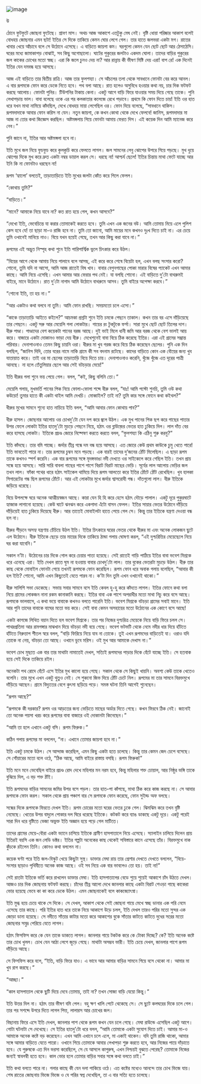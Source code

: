 ![image](https://user-images.githubusercontent.com/27947066/112725259-4ba7d780-8f3d-11eb-98ee-f56da5162b6d.png)


উ

ঠোনে ফুটফুটে জোছনা ফুটেছে। শ্রাবণ মাস। অথচ আজ আকাশে এতটুকু মেঘ নেই। বৃষ্টি ধোয়া পরিষ্কার আকাশ বলেই বোধহয় জোছনার এমন ছটা! ইতির সে দিকে তাকিয়ে কেমন ঘোর লেগে গেল। তার হাতে জলভরা একটা মগ। রাতের খাবার খেয়ে আঁচাবে বলে সে উঠোনে এসেছে। এ বাড়িতে জায়গা কম। ঘরগুলো কেমন যেন ছোট ছোট আর ঠেসাঠেসি। ঘরের মধ্যে জামাকাপড় বোঝাই, সব কিছু অগোছালো। ঘাটের পুকুরের জলটাও একদম ঘোলা। তাদের বাড়ির পুকুরের জল কাকের চোখের মতো স্বচ্ছ। এরা কি জলে চুনও দেয় না? আর রান্নায় কী ভীষণ মিষ্টি দেয় এরা! বাপ রে! এক দিনেই ইতির যেন দমবন্ধ হয়ে আসছে।

আজ এই বাড়িতে তার দ্বিতীয় রাত্রি। আজ তার ফুলশয্যা। সে আঁচলের তলা থেকে সাবধানে ফোনটা বের করে আনল। এ বার রূপমকে ফোন করে ডেকে নিতে হবে। পথ বলা আছে। রাত হলেও অসুবিধে হওয়ার কথা নয়, চার দিক ফটফট করছে আলোয়। ফোনটা পুনির। টিউশনির টাকায় কেনা। একটু আগে বাড়ি ফিরে যাওয়ার সময় দিয়ে গেছে তাকে। পুনি লেখাপড়ায় ভাল। বাবা বলেছে ওকে এর পর কলকাতার কলেজে রেখে পড়াবে। প্রথমে কি ফোন দিতে চায়! ইতি ওর হাত ধরে যখন মাথা নামিয়ে কাঁদছিল, দেখে বোধহয় মায়া লেগেছিল ওর। ফোন দিয়ে বলেছে, “সাবধানে থাকিস। রূপমদাদাকে আবার ফোন করিস না যেন। নতুন জায়গা, কে কখন কোথা থেকে দেখে ফেলবে! জানিস, রূপমদাদার মা আজ না তোর কথা জিজ্ঞেস করছিল। অষ্টমঙ্গলায় গিয়ে ফোনটা আমায় ফেরত দিস। এই কয়েক দিন আমি ম্যানেজ করে নেব।”


পুনি জানে না, ইতির আর অষ্টমঙ্গলা হবে না।

ইতি মুখে জল নিয়ে ফুচফুচ করে কুলকুচি করে ফেলতে লাগল। জল সামনের লেবু ঝোপের উপরে গিয়ে পড়ছে। মুখ ধুয়ে ঝোপের দিকে মুখ করে দ্রুত একটা নম্বর ডায়াল করল সে। ধরছে না! আশ্চর্য ছেলে! ইতির চিন্তায় মাথা ফেটে যাচ্ছে আর ইনি কি না ফোনটাও ধরছেন না!

রূপম ‘হ্যালো’ বলতেই, তাড়াতাড়িতে ইতি মুখের জলটা কোঁত করে গিলে ফেলল।

“কোথায় তুমি?”

“বাড়িতে।”

“মানে? আমাকে নিয়ে যাবে না? কত রাত হয়ে গেল, কখন আসবে?”

“দেখো ইতি, ভেবেচিন্তে যা করার তোমাকেই করতে হবে। তুমি এখন এক জনের বউ। আমি তোমায় নিয়ে এলে পুলিশ কেস হবে যে! তা ছাড়া মা-ও রাজি হবে না। তুমি তো জানো, আমি মায়ের মনে কখনও দুঃখ দিতে চাই না। এর চেয়ে তুমি ওখানেই মানিয়ে নাও। বিয়ে যখন হয়েই গেছে, তখন আর কিছু করা যাবে না।”

রূপমের এই অদ্ভুত নিস্পৃহ কথা শুনে ইতি পারিপার্শ্বিক ভুলে চিৎকার করে উঠল।

“বিয়ের আগে থেকে আমায় নিয়ে পালাবে বলে আসছ, এই করে করে শেষে বিয়েটা হল, এখন বলছ সংসার করো? শোনো, তুমি যদি না আসো, আমি আজ রাতেই বিষ খাব। বাবার বেগুনগাছের পোকা মারার বিষের প্যাকেট এখন আমার কাছে। আমি নিয়ে এসেছি। এখন আমার আর ফেরার পথ নেই। যা বলছি শোনো। এই বাড়িতে দু’টো বাথরুমই বাইরে, মানে উঠোনে। রাত দু’টো নাগাদ আমি উঠোনে বাথরুমে আসব। তুমি বাইরে অপেক্ষা করবে।”

“শোনো ইতি, তা হয় না।”

“আর একটাও কথা বলবে না তুমি। আমি ফোন রাখছি। সময়মতো চলে এসো।”

“কাকে তাড়াতাড়ি আইতে কইলে?” আচমকা প্রশ্নটা শুনে ইতি চমকে পেছনে তাকাল। কখন তার বর এসে দাঁড়িয়েছে তার পেছনে। একটু সরু আর মেয়েলি গলা লোকটার। গায়ের রং টুকটুকে ফর্সা। সারা মুখে ছোট ছোট তিলের দাগ। ধীরু পাণ্ডা। পাণ্ডাদের বেশ কয়েকটা পানের বরজ আছে। দুই ভাই মিলে ধানী জমি আর বরজ থেকে বেশ ভালই আয় করে। বাজারে একটা দোকানও ভাড়া দেয় ধীরু। দেখেশুনেই বাবা বিয়ে ঠিক করেছে ইতির। এরা এই গ্রামের সম্ভ্রান্ত পরিবার। দেনাপাওনাও তেমন কিছু চায়নি ওরা। ধীরুর মা খুব গরজ করে বিয়ে ঠিক করেছেন ছেলের। পুনি এক দিন বলছিল, “জানিস দিদি, তোর বরের নামে নাকি গ্রামে কী সব বদনাম রটেছে। কাদের বাড়িতে কোন এক বৌয়ের জন্য খুব যাতায়াত করে। তাই ওর মা ছেলের তাড়াতাড়ি বিয়ে দিতে চায়। দেনাপাওনাও করেনি, খুঁজে খুঁজে এত দূরের পাত্রী আনছে। না হলে তেঁতুলিয়ার ছেলে আর সেই বটচড়ার মেয়ে!”

ইতি ধীরুর গলা শুনে ভয় পেয়ে গেল। বলল, “কই, কিছু বলিনি তো।”

মেয়েলি গলায়, মুখভর্তি পানের পিক নিয়ে ফোলা-ফোলা শব্দে ধীরু বলল, “যাঃ! আমি পস্টো শুনচি, তুমি ওউ কথা কউচো! তুমার হাতে কী একটা থাইল আমি দেখচি। মোব্বাইল? তাই না? তুমি কার সঙ্গে ফোনে কথা কইথল?”

ধীরুর মুখের সামনে শূন্যে হাত নাচিয়ে ইতি বলল, “আমি আবার ফোন কোথায় পাব?”

ধীরু হাসল। জোছনার আলোয় ওর চোখদু’টো যেন দপ করে জ্বলে উঠল। এক মুখ পানের পিক ছপ করে গাছের পাতার উপর ফেলে লোকটা ইতির হাতদু’টো মুচড়ে পেছনে নিয়ে, হঠাৎ ওর ব্লাউজ়ের ভেতর হাত ঢুকিয়ে দিল। লাল দাঁত বের করে হাসছে লোকটা। ইতিকে প্রচণ্ড জোরে নিষ্পেষণ করতে করতে বলল, “ফুলশয্যা কি এঠিনু শুরু করবু?”

ইতি কাঁদছে। তার বমি পাচ্ছে। জর্দার তীব্র গন্ধে দম বন্ধ হয়ে আসছে। এত জোরে কেউ প্রথম কাউকে চুমু খেতে পারে! ইতি ভাবতেই পারে না। তার রূপমের চুম্বন মনে পড়ছে। এক বারই তাদের দু’জনের ঠোঁট মিলেছিল। এ ছাড়া রূপম তাকে কখনও স্পর্শ করেনি। এক বার রূপমের সঙ্গে মৃদঙ্গভাঙা নদী দেখতে ওর সাইকেলে করে গেছিল ইতি। তখন প্রায় সন্ধে হয়ে আসছে। সারি সারি বাবলা গাছের পাশে পাশে বিরাট বিরাট মাছের ভেড়ি। সূর্যের লাল আলোয় ভেড়ির জল তখন লাল। ফাঁকা পথের ধারে হঠাৎ সাইকেল থামিয়ে দিয়ে রূপম আলতো করে ইতির ঠোঁটে ঠোঁট রেখেছিল। খুব হালকা সিগারেটের গন্ধ ছিল রূপমের ঠোঁটে। আর এই লোকটার মুখে জর্দার শ্বাসরোধী গন্ধ। দাঁতগুলো লাল। ধীরু ইতিকে জড়িয়ে ধরেছে।

বিয়ে উপলক্ষে ঘরে অনেক আত্মীয়স্বজন আছে। কারা যেন হি হি করে হেসে হঠাৎ দৌড়ে পালাল। একটু দূরে পুকুরঘাটে হ্যাজাক লাগানো হয়েছে। কেউ ঘাটে ঝনঝন করে একগাদা এঁটো বাসন ফেলল। ইতির সায়ার ভেতর উঠোনে দাঁড়িয়ে দাঁড়িয়েই হাত ঢুকিয়ে দিয়েছে ধীরু। আর তাতেই মোবাইলটা হাতে পেয়ে গেল সে। কিন্তু তার ইতিকে যন্ত্রণা দেওয়া বন্ধ হল না।

ধীরুর পীড়নে অসহ্য যন্ত্রণায় চেঁচিয়ে উঠল ইতি। ইতির চিৎকারে ঘরের ভেতর থেকে ধীরুর মা এবং অনেক লোকজন ছুটে এল উঠোনে।
ধীরু ইতিকে ছেড়ে তার মায়ের দিকে তাকিয়ে ঠান্ডা গলায় ঘোষণা করল, “এই দুশ্চরিত্তির মেয়েছেলে নিয়ে ঘর
করা যাবেনি।”

সকাল ন’টা। উঠোনের চার দিকে গোল করে চেয়ার পাতা হয়েছে। সেই রাতেই গাড়ি পাঠিয়ে ইতির বাবা ভবেশ মিশ্রকে ধরে এনেছে এরা। ইতি দেখল রাতে ঘুম না হওয়ায় বাবার চোখদু’টো লাল। তার বুকের ভেতরটা মুচড়ে উঠল। ধীরু তার কাছ থেকে মোবাইল ফোনটা পেয়ে তখনই রূপমকে ফোন করেছিল। রূপম ফোন ধরে অবাক গলায় বলেছিল, “আবার কী হল ইতি? শোনো, আমি এখন কিছুতেই যেতে পারব না। ক’টা দিন তুমি এখন ওখানেই থাকো।”

ধীরু সালিশি সভা ডেকেছে। সভায় সবার সামনে বসে ইতি কেবল হু-হু করে কাঁদতে লাগল। ইতির ফোনে কথা বলা নিয়ে গ্রামের লোকজন নানা রকম কানাকানি করছে। ইতির বাবা এক পাশে অপরাধীর মতো মাথা নিচু করে বসে আছে। রূপমকে ভালবাসে, এ কথা ভয়ে বাবাকে কখনও বলতে পারেনি ইতি। ভবেশ মিশ্রকে বটচড়া গ্রামের সবাই মানে। ইতি আর পুনি তাদের বাবাকে বাঘের মতো ভয় করে। সেই বাবা কেমন অসহায়ের মতো উঠোনের এক কোণে বসে আছে!

একটা কাগজে লিখিত বয়ান দিতে হল ভবেশ মিশ্রকে। তার পর নিজের দুশ্চরিত্র মেয়েকে নিয়ে বাড়ি ফিরে চলল সে। পাথরপ্রতিমা আর রামগঙ্গার মাঝখান দিয়ে বটচড়া নদী বয়ে গেছে। ভবেশ ভটভটি থেকে নেমে নদীর ধার দিয়ে হাঁটতে হাঁটতে নিরুত্তাপ শীতল স্বরে বলল, “বাড়ি ফিরিয়ে নিয়ে যাব না তোকে। তুই এখন রূপমদের বাড়িতেই যা। ওরাও যদি তোকে না নেয়, বটচড়া তো আছে। ওখানে ডুবে মরিস। ওই মুখ আর আমাকে দেখাস না।”

ভবেশ চোখ মুছতে এক বার তার মাথাটা নামাতেই দেখল, সত্যিই রূপমদের পাড়ার দিকে হেঁটে যাচ্ছে ইতি। সে হতবাক হয়ে সেই দিকে তাকিয়ে রইল।

অনেকটা পথ রোদে হেঁটে এসে ইতির মুখ কালো হয়ে গেছে। সকাল থেকে সে কিছুই খায়নি। অবশ্য কেউ তাকে খেতেও বলেনি। তার মুখে এখন একটু থুতুও নেই। সে শুকনো জিভ দিয়ে ঠোঁট চেটে নিল। রূপমের মা তার সামনে বিরক্তমুখে দাঁড়িয়ে আছেন। গ্রামে বিদ্যুতের বেগে কুৎসা ছড়িয়ে পড়ে। সমস্ত ঘটনা তিনি আগেই শুনেছেন।

“রূপম আছে?”

“রূপমকে কী দরকার? রূপম ওর আড়তের জন্য ভেড়িতে মাছের অর্ডার দিতে গেছে। কখন ফিরবে ঠিক নেই। জানোই তো অনেক পয়সা খরচ করে রূপমের বাবা বাজারে ওই দোকানটা কিনেছেন।”

“আমি তা হলে এখানে একটু বসি। রূপম ফিরুক।”

কঠিন গলায় রূপমের মা বললেন, “না। এখানে তোমার জায়গা হবে না।”

ইতি একটু চমকে উঠল। সে আন্দাজ করেছিল, এমন কিছু একটা হতে চলেছে। কিন্তু তার কেমন জেদ চেপে বসেছে। সে গোঁয়ারের মতো বলে ওঠে, “ঠিক আছে, আমি বাইরে রাস্তায় বসছি। রূপম ফিরুক!”

ইতি মনে মনে ভেবেছিল বাইরে প্রচণ্ড রোদ দেখে মহিলার মন নরম হবে, কিন্তু মহিলার শক্ত চোয়াল, আর নিষ্ঠুর ভঙ্গি তাকে বুঝিয়ে দিল, এ বড়
শক্ত ঠাঁই।

ইতি রূপমদের বাড়ির সামনের জমির উপর বসে পড়ল। তার হাত-পা কাঁপছে, মাথা ঠিক করে কাজ করছে না। সে আবার রূপমকে ফোন করল। সকাল থেকে প্রায় পঞ্চাশ বার সে রূপমকে ফোন করেছে, ফোন সুইচ্ড অফ বলছে।

সন্ধের দিকে রূপমকে ফিরতে দেখল ইতি। রূপম চোরের মতো ঘরের ভেতর ঢুকে গেল। ঝিমঝিম করে তখন বৃষ্টি নেমেছে। খেতের উপর বাদুলে পোকার দল ঘিরে ধরেছে ইতিকে। কটকট করে ব্যাঙ ডাকছে একটু দূরে। একটু পরেই সারা দিন ধরে বৃষ্টিতে ভেজা অভুক্ত ইতি অজ্ঞান হয়ে পড়ে গেল মাটিতে।

তাদের গ্রামের মেয়ে-বৌরা একটা ভ্যানে চাপিয়ে ইতিকে গ্রামীণ হাসপাতালে নিয়ে এসেছে। স্যালাইন চালিয়ে দিলেন প্রায় ইতিরই বয়সি এক জন লেডি ডক্টর। ইতির গল্পটা অনেকের কাছ থেকেই সবিস্তারে কানে এসেছে তাঁর। বিরক্তমুখে নাক কুঁচকে রইলেন তিনি। কোনও কথা বললেন না।

কয়েক ঘণ্টা পরে ইতি জল-বিস্কুট খেয়ে কিছুটা সুস্থ। ডাক্তার মেঘা রায় তার প্রেশার দেখতে দেখতে বললেন, “বিয়ে-সংসার ছাড়াও পৃথিবীতে অনেক কাজ আছে। ওই সব নিয়ে এক বার ভাবলেও তো হয়। তাই না!”

সেই রাতটা ইতিকে ভর্তি করে রাখলেন ডাক্তার মেঘা। ইতি হাসপাতালের বেডে শুয়ে শুয়েই আকাশে চাঁদ উঠতে দেখল। আজও চার দিক জোছনায় ফটফট করছে। চাঁদের তীব্র আলো দেখে জানলার কাছে একটা বিরাট শেওড়া গাছে কাকেরা ভোর হয়েছে ভেবে কা কা করে ডেকে উঠল। এমন জোছনাকেই বলে কাকজ্যোৎস্না।

ইতি মুগ্ধ হয়ে চেয়ে থাকে সে দিকে। সে দেখল, আকাশ থেকে সেই জোছনা গায়ে মেখে স্বচ্ছ ডানার এক পরি নেমে এসেছে তার কাছে। পরি ইতির হাত ধরে তাকে নিয়ে আকাশে উড়ে চলল, ইতি দেখল তারও পরির মতো সুন্দর এক জোড়া ডানা হয়েছে। সে নদীতে সাঁতার কাটার মতো করে আকাশের বুকে সাঁতার কাটতে কাটতে দুধের সরের মতো জোছনার সমুদ্র পেরিয়ে যেতে লাগল।

হঠাৎ ফিসফিস করে কে যেন তাকে ডাকতে লাগল। জানলার গায়ে টকটক করে কে টোকা দিচ্ছে? কে? ইতি অনেক কষ্টে তার চোখ খুলল। চোখ যেন আঠা লেগে জুড়ে গেছে। মাথাটা অসম্ভব ভারী। ইতি
চেয়ে দেখল, জানলার পাশে রূপম দাঁড়িয়ে আছে।

সে ফিসফিস করে বলে, “ইতি, বাড়ি ফিরে যাও। এ ভাবে আর আমার বাড়ির সামনে গিয়ে বসে থেকো না। আমার মা খুব রাগ করছে।”

“আচ্ছা।”

“কাল হাসপাতাল থেকে ছুটি দিয়ে দেবে তোমায়, তাই না? তখন সোজা বাড়ি যেয়ো কিন্তু।”

ইতি উত্তর দিল না। হঠাৎ তার ভীষণ বমি পেল। বহু ক্ষণ খালি পেটে থেকেছে সে। সে ছুটে কলঘরের দিকে চলে গেল। তার পর সশব্দে উগরে দিতে লাগল পিত্ত, লালারস আর চোখের জল।

বিছানায় ফিরে এসে ইতি দেখল, জানলার পাশ থেকে রূপম কখন যেন চলে গেছে। মেঘা রাউন্ডে এসেছিল একটু আগে। গোটা ঘটনাটা সে দেখেছে। সে ইতির হাতদু’টো ধরে বলল, “আমি তোমাকে একটা সুযোগ দিতে চাই। আমার মা-ও আমাকে অনেক কষ্টে বড় করেছেন। এখন আমি এখানে চলে এলে, মা একাই থাকেন। যদি তুমি রাজি থাকো, আমার সঙ্গে আমার বাড়িতে যেতে পারো। ওখানে গিয়ে তোমাকে আবার লেখাপড়া শুরু করতে হবে, আর নিজের পায়ে দাঁড়াতে হবে। যে পুরুষকে এত দিন ভরসা করেছিলে, সে যে আসলে কাপুরুষ, এখন নিশ্চয়ই বুঝতে পেরেছ? তোমাকে নিজের জন্যই স্বাবলম্বী হতে হবে। কাল ভোর হলে তোমার বাড়ির সবার সঙ্গে কথা বলতে চাই।”

ইতি কথা বলতে পারে না। গলার কাছে কী যেন দলা পাকিয়ে ওঠে। এত কষ্টের মধ্যেও আনন্দে তার চোখ ভিজে যায়। শেষ রাতের জোছনায় ভিজে ভিজে ও যে পরির স্বপ্ন দেখেছিল, তা এ বার সত্যি হতে চলেছে।
